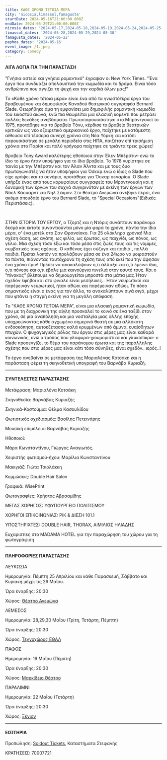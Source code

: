 ```yaml
---
title: ΚΑΘΕ ΧΡΟΝΟ ΤΕΤΟΙΑ ΜΕΡΑ
city: 'nicosia,limassol,famagusta'
startDate: 2024-05-16T21:00:00.000Z
endDate: 2024-05-29T21:00:00.000Z
nicosia_dates: '2024-05-17,2024-05-18,2024-05-19,2024-05-24,2024-05-25,2024-05-26'
limassol_dates: '2024-05-28,2024-05-29,2024-05-30'
famagusta_dates: '2024-05-22'
paphos_dates: '2024-05-16'
event_image: /1.jpeg
category: comedy
---
```


#### ΛΙΓΑ ΛΟΓΙΑ ΓΙΑ ΤΗΝ ΠΑΡΑΣΤΑΣΗ

"Γνήσια αστείο και γνήσια ρομαντικό" έγραψαν οι New York
Times. "Ένα έργο που συνδυάζει απολαυστικά την κωμωδία και το δράμα. Είναι τόσο ανθρώπινο που αγγίζει τη ψυχή και την καρδιά όλων μας!"

Το «Κάθε χρόνο τέτοια μέρα» είναι ένα από τα γνωστότερα έργα του βραβευμένου και δημοφιλούς Καναδού θεατρικού συγγραφέα Bernard Slade. Θεωρήθηκε άμα τη εμφανίσει μια δημοφιλής ρομαντική κωμωδία του εικοστού αιώνα, ενώ πια θεωρείται μια κλασική κομεντί που μετράει πολλές δεκάδες ανεβάσματα. Πρωτοπαρουσιάστηκε στο Μπρόντγουεϊ το 1975, προτάθηκε για το βραβείο Tόνυ, κέρδισε το βραβείο θεατρικών κριτικών ως νέο εξαιρετικό αμερικανικό έργο, παίχτηκε με κατάμεστη αίθουσα επί τέσσερα συνεχή χρόνια στη Νέα Υόρκη και κατόπι παρουσιάστηκε σε μεγάλη περιοδεία στις ΗΠΑ, παιζόταν επί τρισήμιση χρόνια στο Παρίσι και πολύ γρήγορα παίχτηκε σε τριάντα τρεις χώρες!

Βραβείο Tony Award καλύτερης ηθοποιού στην Έλεν Μπέρστιν- ενώ το ίδιο το έργο ήταν υποψήφιο για το ίδιο βραβείο. Το 1978 γυρίστηκε σε ταινία με την Μπέρστιν και τον Άλαν Άλντα και με τους δυο πρωταγωνιστές να ήταν υποψήφιοι για Όσκαρ ενώ ο ίδιος ο Slade που είχε γράψει και το σενάριο, προτάθηκε για Όσκαρ σεναρίου. Ο Slade υπήρξε ένας από τους κορυφαίους συγγραφείς του Μροντγουαίη και η δυναμική των έργων του συχνά συγκρινόταν με εκείνη των έργων των Νόελ Κάουαρντ και Νηλ Σάιμον. Στο θέατρο Ανεμώνα ανέβηκε πέρσι, ένα ακόμα σπουδαίο έργο του Bernard Slade, το "Special Occasions"(Ειδικές Περιστάσεις).

 

ΣΤΗΝ ΙΣΤΟΡΙΑ ΤΟΥ ΕΡΓΟΥ, ο Τζορτζ και η Ντόρις συνάπτουν παράνομο δεσμό και έκτοτε συναντιούνται μόνο μία φορά το χρόνο, πάντα την ίδια μέρα, σ' ένα μοτέλ στο Σαν Φρανσίσκο. Για 25 ολόκληρα χρόνια! Μια σχέση όαση, ως αγάπη, ως φιλία, ως έρωτας, ως παιχνίδι, ως πόνος, ως γέλιο. Μια σχέση τόσο έξω και τόσο μέσα στις ζωές τους και τις νόμιμες, συμβατικές τους σχέσεις. Ο καθένας έχει σύζυγο και παιδιά., πολλά παιδιά. Πρέπει λοιπόν να προλάβουν μέσα σε ένα 24ωρο να μοιραστούν τα πάντα, πιάνοντας ταυτόχρονα τη σχέση τους από εκεί που την άφησαν ένα χρόνο πριν! Πρέπει να ανακαλύψουν ο,τι άλλαξε και ο,τι έμεινε ίδιο, ο,τι πόνεσε και ο,τι έβαλε μια καινούργια πινελιά στον εαυτό τους. Και ο "πίνακας" βλέπουμε να δημιουργείται μπροστά στα μάτια μας.Ήταν σχεδόν έφηβοι και στο φιναλε είναι μεσήλικες.. Ήταν νευρωτικοί και παρέμειναν νευρωτικοί, ήταν αθώοι και παρέμειναν αθώοι. Το πόσο σημαντικός είναι ο ένας για τον άλλο, το ανακαλύπτουν σιγά σιγά, μέχρι που φτάνει η στιγμή εκείνη για τη μεγάλη απόφαση.

Το "ΚΑΘΕ ΧΡΟΝΟ ΤΕΤΟΙΑ ΜΕΡΑ", είναι μια κλασική ρομαντική
κωμωδία, που με τη διαχρονική της αίγλη προσκαλεί το κοινό σε ένα ταξίδι στον χρόνο, σε μια αναπόληση και μια νοσταλγία μιας άλλης εποχής, υποχρεώνοντας κάθε αγχωμένο σημερινό θεατή σε μια αλλόκοτη ενδοσκόπηση, αυτοεξέτασης καλά κρυμμένων από άμυνα, ευαίσθητων πτυχών. Ο ψυχαγωγικός ρόλος του έργου στις μέρες μας είναι καθαρά κοινωνικός, ενώ ο τρόπος που γλαφυρά-χιουμοριστικά και γλυκόπικρα- ο Slade προσεγγίζει το θέμα του παράνομου έρωτα και της παράλληλης  σχέσης που στις μέρες μας είναι κάτι τόσο σύνηθες, είναι σχεδόν.. ιερός..!

Το έργο ανεβαίνει σε μετάφραση της Μαριαλένας Κοτσάκη και η παράσταση φέρει τη σκηνοθετική υπογραφή του Βαρνάβα Κυριαζή.

***

#### ΣΥΝΤΕΛΕΣΤΕΣ ΠΑΡΑΣΤΑΣΗΣ

Μετάφραση: Μαριαλένα Κοτσάκη

Σκηνοθεσία: Βαρνάβας Κυριαζής

Σκηνικά-Κοστούμια: Θέλμα Κασουλίδου

Φωτιστικός σχεδιασμός: Βασίλης Πετεινάρης

Μουσική επιμέλεια: Βαρνάβας Κυριαζής

Ηθοποιοί:

Μάρα Κωνσταντίνου, Γιώργος Αναγιωτός.

Χειριστής φωτισμού-ήχου: Μαρίλια Κωνσταντίνου

Μακιγιάζ: Γιώτα Τσιολάκκη

Κομμώσεις: Double Hair Salon

Γραφικά: WisePrint

Φωτογραφίες: Χρήστος Αβρααμίδης

ΜΕΓΑΣ ΧΟΡΗΓΟΣ: ΥΦΥΠΟΥΡΓΕΙΟ ΠΟΛΙΤΙΣΜΟΥ

ΧΟΡΗΓΟΙ ΕΠΙΚΟΙΝΩΝΙΑΣ: ΡΙΚ & ΔΙΕΣΗ 101.1

ΥΠΟΣΤΗΡΙΧΤΕΣ: DOUBLE HAIR, THORAX, ΑΙΜΙΛΙΟΣ ΗΛΙΑΔΗΣ

Ευχαριστίες στο MADAMA HOTEL για την παραχώρηση του χώρου για τη φωτογράφιση

***

#### ΠΛΗΡΟΦΟΡΙΕΣ ΠΑΡΑΣΤΑΣΗΣ

ΛΕΥΚΩΣΙΑ

Ημερομηνία:  Πέμπτη 25 Απριλίου και κάθε Παρασκευή, Σάββατο και Κυριακή μέχρι τις 26 Μαΐου.

Ώρα έναρξης: 20:30

Χώρος: [Θέατρο Ανεμώνα](https://www.google.com/maps/place/%CE%98%CE%AD%CE%B1%CF%84%CF%81%CE%BF+%CE%91%CE%BD%CE%B5%CE%BC%CF%8E%CE%BD%CE%B1/@35.1186601,33.3779815,17z/data=!3m1!4b1!4m6!3m5!1s0x14de19e63630eb63:0xd339a4a6a9061ea8!8m2!3d35.1186557!4d33.3805564!16s%2Fg%2F11h3k6_pp1?entry=ttu)

ΛΕΜΕΣΟΣ

Ημερομηνία: 28,29,30 Μαΐου (Τρίτη, Τετάρτη, Πέμπτη)

Ώρα έναρξης: 20:30

Χώρος: [Τεχνοχώρος ΕΘΑΛ](https://www.google.com/maps/place/ETHAL/@34.668378,33.0230974,17z/data=!3m1!4b1!4m6!3m5!1s0x14e73250f693fa5d:0xc7a10b3d8618708b!8m2!3d34.6683736!4d33.0256723!16s%2Fg%2F11c1q875yt?entry=ttu)

ΠΑΦΟΣ

Ημερομηνία: 16 Μαΐου (Πέμπτη)

Ώρα έναρξης: 20:30

Χώρος: [Μαρκίδειο Θέατρο](https://www.google.com/maps/place/Markideio+Theatre/@34.7781641,32.4183625,17z/data=!3m1!4b1!4m6!3m5!1s0x14e706f5450bd66d:0x68a598c2c5136439!8m2!3d34.7781598!4d32.4232334!16s%2Fg%2F1tf4_3gh?entry=ttu)

ΠΑΡΑΛΙΜΝΙ

Ημερομηνία: 22 Μαΐου (Τετάρτη)

Ώρα έναρξης: 20:30

Χώρος: [Ξένιον](https://www.google.com/maps/place/Xenion+Education/@35.0414771,33.9759395,17z/data=!3m1!4b1!4m6!3m5!1s0x14dfc5f918b580f5:0x93bc1c31a08bad60!8m2!3d35.0414727!4d33.9785144!16s%2Fm%2F03d4ywm?entry=ttu)

***

#### ΕΙΣΙΤΗΡΙΑ

Προπώληση: [Soldout Tickets](https://www.soldoutticketbox.com/event/same-time-next-year-anemona-theatre?lang=el\&utm_source=homearticles\&utm_medium=banner\&utm_campaign=bannercampaign), Καταστήματα Στεφανής

ΚΡΑΤΗΣΕΙΣ:  70007721
